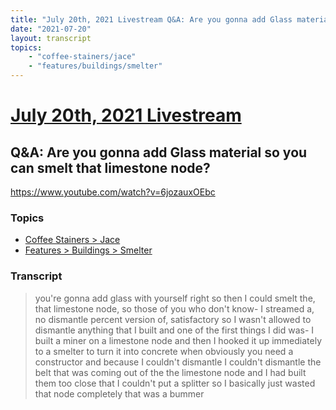 ```yaml
---
title: "July 20th, 2021 Livestream Q&A: Are you gonna add Glass material so you can smelt that limestone node?"
date: "2021-07-20"
layout: transcript
topics:
    - "coffee-stainers/jace"
    - "features/buildings/smelter"
---
```

# [July 20th, 2021 Livestream](../2021-07-20.md)
## Q&A: Are you gonna add Glass material so you can smelt that limestone node?
https://www.youtube.com/watch?v=6jozauxOEbc

### Topics
* [Coffee Stainers > Jace](../topics/coffee-stainers/jace.md)
* [Features > Buildings > Smelter](../topics/features/buildings/smelter.md)

### Transcript

> you're gonna add glass with yourself right so then I could smelt the, that limestone node, so those of you who don't know- I streamed a, no dismantle percent version of, satisfactory so I wasn't allowed to dismantle anything that I built and one of the first things I did was- I built a miner on a limestone node and then I hooked it up immediately to a smelter to turn it into concrete when obviously you need a constructor and because I couldn't dismantle I couldn't dismantle the belt that was coming out of the the limestone node and I had built them too close that I couldn't put a splitter so I basically just wasted that node completely that was a bummer
